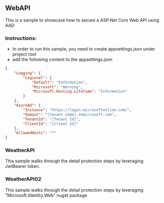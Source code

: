 ## WebAPI

This is a sample to showcase how to secure a ASP.Net Core Web API using AAD

### Instructions:
* In order to run this sample, you need to create appsettings.json under project root
* add the following content to the appsettings.json

```json
{
    "Logging": {
        "LogLevel": {
            "Default": "Information",
            "Microsoft": "Warning",
            "Microsoft.Hosting.Lifetime": "Information"
        }
    },
    "AzureAd": {
        "Instance": "https://login.microsoftonline.com/",
        "Domain": "[tenant name].onmicrosoft.com",
        "TenantId": "[Tenant Id]",
        "ClientId": "[Client Id]"
    },
    "AllowedHosts": "*"
}
```

### WeatherAPI
This sample walks through the detail protection steps by leveraging JwtBearer token.

### WeatherAPI02
This sample walks through the detail protection steps by leveraging "Microsoft.Identity.Web" nuget package

